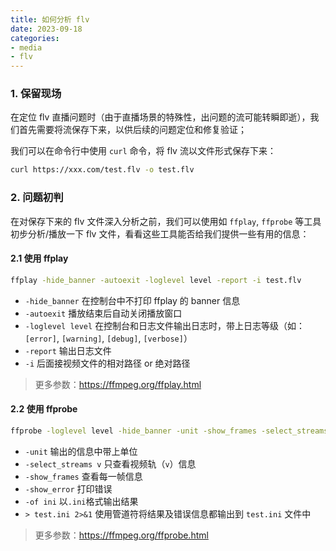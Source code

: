 ```yaml
---
title: 如何分析 flv
date: 2023-09-18
categories:
- media
- flv
---
```


### 1. 保留现场

在定位 flv 直播问题时（由于直播场景的特殊性，出问题的流可能转瞬即逝），我们首先需要将流保存下来，以供后续的问题定位和修复验证；

我们可以在命令行中使用 `curl` 命令，将 flv 流以文件形式保存下来：

```bash
curl https://xxx.com/test.flv -o test.flv
```



### 2. 问题初判

在对保存下来的 flv 文件深入分析之前，我们可以使用如 `ffplay`, `ffprobe` 等工具初步分析/播放一下 flv 文件，看看这些工具能否给我们提供一些有用的信息：


#### 2.1 使用 ffplay

```bash
ffplay -hide_banner -autoexit -loglevel level -report -i test.flv
```

+ `-hide_banner` 在控制台中不打印 ffplay 的 banner 信息
+ `-autoexit` 播放结束后自动关闭播放窗口
+ `-loglevel level` 在控制台和日志文件输出日志时，带上日志等级（如：`[error]`, `[warning]`, `[debug]`, `[verbose]`）
+ `-report` 输出日志文件
+ `-i` 后面接视频文件的相对路径 or 绝对路径

> 更多参数：<https://ffmpeg.org/ffplay.html>



#### 2.2 使用 ffprobe

```bash
ffprobe -loglevel level -hide_banner -unit -show_frames -select_streams v -show_error -of ini -i test.flv > test.ini 2>&1
```

+ `-unit` 输出的信息中带上单位
+ `-select_streams v` 只查看视频轨（`v`）信息
+ `-show_frames` 查看每一帧信息
+ `-show_error` 打印错误
+ `-of ini` 以`.ini`格式输出结果
+ `> test.ini 2>&1` 使用管道符将结果及错误信息都输出到 `test.ini` 文件中

> 更多参数：<https://ffmpeg.org/ffprobe.html>

